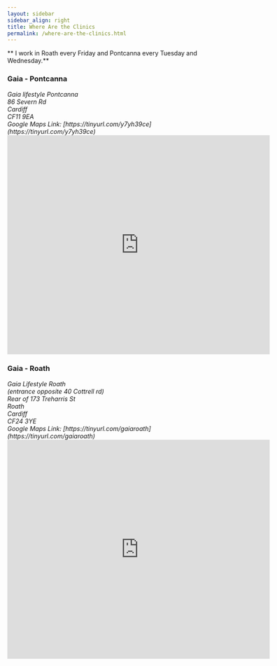 ```yaml
---
layout: sidebar
sidebar_align: right
title: Where Are the Clinics
permalink: /where-are-the-clinics.html
---
```

** I work in Roath every Friday and Pontcanna every Tuesday and Wednesday.**


### Gaia - Pontcanna
<address>
Gaia lifestyle Pontcanna<br/>
86 Severn Rd<br/>
Cardiff<br/>
CF11 9EA
<br/>Google Maps Link: [https://tinyurl.com/y7yh39ce](https://tinyurl.com/y7yh39ce)

</address>

<div class="mapouter"><div class="gmap_canvas"><iframe width="600" height="500" id="gmap_canvas" src="https://maps.google.com/maps?q=86%20severn%20rd%2C%20pontcanna%2C%20cardiff%2C%20CF11%209EA&t=&z=15&ie=UTF8&iwloc=&output=embed" frameborder="0" scrolling="no" marginheight="0" marginwidth="0"></iframe><a href="https://www.embedgooglemap.net/blog/nordvpn-coupon-code/">nord vpn discount</a></div><style>.mapouter{position:relative;text-align:right;height:500px;width:600px;}.gmap_canvas {overflow:hidden;background:none!important;height:500px;width:600px;}</style></div>


### Gaia - Roath
<address>
Gaia Lifestyle Roath<br/>
(entrance opposite 40 Cottrell rd)<br/>
Rear of 173 Treharris St<br/>
Roath<br/>
Cardiff<br/>
CF24 3YE
<br/>Google Maps Link: [https://tinyurl.com/gaiaroath](https://tinyurl.com/gaiaroath)

<div class="mapouter"><div class="gmap_canvas"><iframe width="600" height="500" id="gmap_canvas" src="https://maps.google.com/maps?q=clear%20spring%20acupuncture%2C%2040%20cottrell%20rd%2C%20roath%2C%20cardiff&t=&z=15&ie=UTF8&iwloc=&output=embed" frameborder="0" scrolling="no" marginheight="0" marginwidth="0"></iframe><a href="https://www.embedgooglemap.net/blog/nordvpn-coupon-code/">nord vpn discount</a></div><style>.mapouter{position:relative;text-align:right;height:500px;width:600px;}.gmap_canvas {overflow:hidden;background:none!important;height:500px;width:600px;}</style></div>
</address>
  
  

